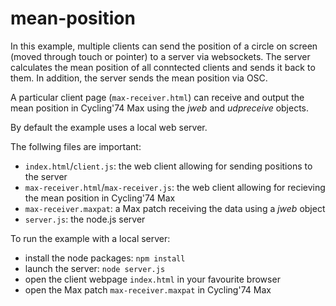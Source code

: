 # mean-position

In this example, multiple clients can send the position of a circle on screen (moved through touch or pointer) to a server via websockets. The server calculates the mean position of all conntected clients and sends it back to them. In addition, the server sends the mean position via OSC.

A particular client page (`max-receiver.html`) can receive and output the mean position in Cycling'74 Max using the *jweb* and *udpreceive* objects.

By default the example uses a local web server.

The follwing files are important:
- `index.html`/`client.js`: the web client allowing for sending positions to the server
- `max-receiver.html`/`max-receiver.js`:  the web client allowing for recieving the mean position in Cycling'74 Max
- `max-receiver.maxpat`: a Max patch receiving the data using a *jweb* object 
- `server.js`: the node.js server

To run the example with a local server:
- install the node packages: `npm install`
- launch the server: `node server.js`
- open the client webpage `index.html` in your favourite browser
- open the Max patch `max-receiver.maxpat` in Cycling'74 Max
